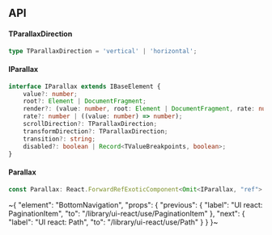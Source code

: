 

## API

#### TParallaxDirection

```ts
type TParallaxDirection = 'vertical' | 'horizontal';
```

#### IParallax

```ts
interface IParallax extends IBaseElement {
    value?: number;
    root?: Element | DocumentFragment;
    render?: (value: number, root: Element | DocumentFragment, rate: number, scrollDirection: TParallaxDirection, transformDirection: TParallaxDirection, transition: string, props: TPropsAny) => TStyle;
    rate?: number | ((value: number) => number);
    scrollDirection?: TParallaxDirection;
    transformDirection?: TParallaxDirection;
    transition?: string;
    disabled?: boolean | Record<TValueBreakpoints, boolean>;
}
```

#### Parallax

```ts
const Parallax: React.ForwardRefExoticComponent<Omit<IParallax, "ref"> & React.RefAttributes<unknown>>;
```


~{
  "element": "BottomNavigation",
  "props": {
    "previous": {
      "label": "UI react: PaginationItem",
      "to": "/library/ui-react/use/PaginationItem"
    },
    "next": {
      "label": "UI react: Path",
      "to": "/library/ui-react/use/Path"
    }
  }
}~
